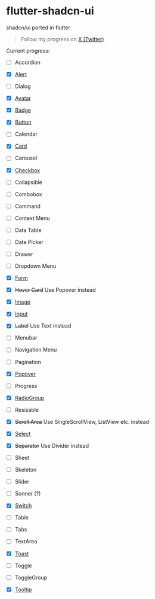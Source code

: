 # flutter-shadcn-ui

shadcn/ui ported in flutter

> Follow my progress on [X (Twitter)](https://twitter.com/nank1ro)

Current progress:
- [ ] Accordion
- [x] [Alert](https://mariuti.com/shadcn-ui/components/alert/)
- [ ] Dialog
- [x] [Avatar](https://mariuti.com/shadcn-ui/components/avatar/)
- [x] [Badge](https://mariuti.com/shadcn-ui/components/badge/)
- [x] [Button](https://mariuti.com/shadcn-ui/components/button/)
- [ ] Calendar
- [x] [Card](https://mariuti.com/shadcn-ui/components/card/)
- [ ] Carousel
- [x] [Checkbox](https://mariuti.com/shadcn-ui/components/checkbox/)
- [ ] Collapsible
- [ ] Combobox
- [ ] Command
- [ ] Context Menu
- [ ] Data Table
- [ ] Date Picker
- [ ] Drawer
- [ ] Dropdown Menu
- [x] [Form](https://mariuti.com/shadcn-ui/components/form/)
- [x] <strike>Hover Card</strike> Use Popover instead
- [x] [Image](https://mariuti.com/shadcn-ui/components/image/)
- [x] [Input](https://mariuti.com/shadcn-ui/components/input/)
- [x] <strike>Label</strike> Use Text instead
- [ ] Menubar
- [ ] Navigation Menu
- [ ] Pagination
- [x] [Popover](https://mariuti.com/shadcn-ui/components/popover/)
- [ ] Progress
- [x] [RadioGroup](https://mariuti.com/shadcn-ui/components/radio-group/)
- [ ] Resizable
- [x] <strike>Scroll Area</strike> Use SingleScrollView, ListView etc. instead
- [x] [Select](https://mariuti.com/shadcn-ui/components/select/)
- [x] <strike>Separator</strike> Use Divider instead
- [ ] Sheet
- [ ] Skeleton
- [ ] Slider
- [ ] Sonner (?)
- [x] [Switch](https://mariuti.com/shadcn-ui/components/switch/)
- [ ] Table
- [ ] Tabs
- [ ] TextArea
- [x] [Toast](https://mariuti.com/shadcn-ui/components/toast/)
- [ ] Toggle
- [ ] ToggleGroup
- [x] [Tooltip](https://mariuti.com/shadcn-ui/components/tooltip/)





